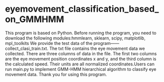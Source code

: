 # eyemovement_classification_based_on_GMMHMM
This program is based on Python. Before running the program, you need to download the following modules:hmmlearn, sklearn, scipy, matplotlib, mpl_toolkits
We provide the test data of the program——collect_clasi_train.txt. The txt file contains the eye movement data we collected. There are three columns of data in the file. The first two columns are the eye movement position coordinates x and y, and the third column is the calculated speed. Their units are all normalized coordinates.Users can run main.py to implement GMM-HMM hierarchical algorithm to classify eye movement data.
Thank you for using this program.
